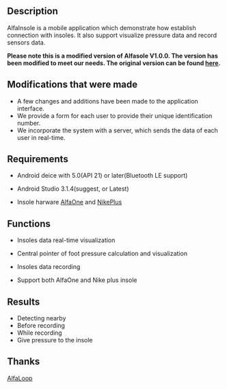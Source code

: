 
## Description
   
AlfaInsole is a mobile application which demonstrate how establish connection with insoles. 
It also support visualize pressure data and record sensors data.

**Please note this is a modified version of Alfasole V1.0.0. The version has been modified to meet our needs. The original version can be found [here](https://github.com/AlfaLoop/alfainsole).**


## Modifications that were made 

- A few changes and additions have been made to the application interface.
- We provide a form for each user to provide their unique identification number.
- We incorporate the system with a server, which sends the data of each user in real-time.
  
## Requirements
  
- Android deice with 5.0(API 21) or later(Bluetooth LE support)
  
- Android Studio 3.1.4(suggest, or Latest)
  
- Insole harware [AlfaOne]() and [NikePlus]()
  
  
## Functions
  
- Insoles data real-time visualization
  
- Central pointer of foot pressure calculation and visualization  
  
- Insoles data recording
  
- Support both AlfaOne and Nike plus insole
  

## Results
- Detecting nearby 
- Before recording
- While recording
- Give pressure to the insole

## Thanks
 
[AlfaLoop](https://github.com/AlfaLoop)
  
 